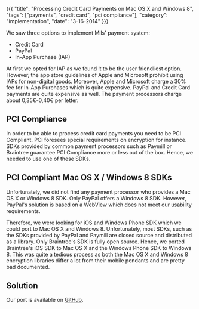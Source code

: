 {{{
    "title": "Processing Credit Card Payments on Mac OS X and Windows 8",
    "tags": ["payments", "credit card", "pci compliance"],
    "category": "implementation",
    "date": "3-16-2014"
}}}

We saw three options to implement Mils' payment system:
- Credit Card
- PayPal
- In-App Purchase (IAP)

At first we opted for IAP as we found it to be the user friendliest option. However, the app store guidelines of Apple and Microsoft prohibit using IAPs for non-digital goods.
Moreover, Apple and Microsoft charge a 30% fee for In-App Purchases which is quite expensive.
PayPal and Credit Card payments are quite expensive as well. The payment processors charge about 0,35€-0,40€ per letter. 

## PCI Compliance
In order to be able to process credit card payments you need to be PCI Compliant. PCI foresees special requirements on encryption for instance.
SDKs provided by common payment processors such as Paymill or Braintree guarantee PCI Compliance more or less out of the box.
Hence, we needed to use one of these SDKs.

## PCI Compliant Mac OS X / Windows 8 SDKs
Unfortunately, we did not find any payment processor who provides a Mac OS X or Windows 8 SDK. Only PayPal offers a Windows 8 SDK. However, PayPal's solution is based on a WebView which does not meet our usability requirements.

Therefore, we were looking for iOS and Windows Phone SDK which we could port to Mac OS X and Windows 8. Unfortunately, most SDKs, such as the SDKs provided by PayPal and Paymill are closed source and distributed as a library.
Only Braintree's SDK is fully open source. Hence, we ported Braintree's iOS SDK to Mac OS X and the Windows Phone SDK to Windows 8.
This was quite a tedious process as both the Mac OS X and Windows 8 encryption libraries differ a lot from their mobile pendants and are pretty bad documented.

## Solution
Our port is available on [GitHub](https://github.com/arein).
